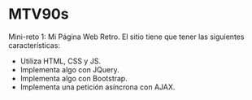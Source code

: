 # MTV90s
Mini-reto 1: Mi Página Web Retro. El sitio tiene que tener las siguientes características:  
* Utiliza HTML, CSS y JS.  
* Implementa algo con JQuery.  
* Implementa algo con Bootstrap.  
* Implementa una petición asíncrona con AJAX. 
